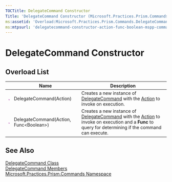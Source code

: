 ```yaml
---
TOCTitle: DelegateCommand Constructor
Title: 'DelegateCommand Constructor (Microsoft.Practices.Prism.Commands)'
ms:assetid: 'Overload:Microsoft.Practices.Prism.Commands.DelegateCommand.\#ctor'
ms:mtpsurl: 'delegatecommand-constructor-action-func-boolean-mspp-commands.md'
---
```


# DelegateCommand Constructor

## Overload List

<table>
<thead>
<tr class="header">
<th> </th>
<th>Name</th>
<th>Description</th>
</tr>
</thead>
<tbody>
<tr class="odd">
<td><img src="/patterns-practices/reference/images/public-method.gif" alt="Public method"/></td>
<td>DelegateCommand(Action)</td>
<td><div class="summary">
Creates a new instance of <a href="/patterns-practices/reference/delegatecommand-class-mspp-commands" data-raw-source="[DelegateCommand](/patterns-practices/reference/delegatecommand-class-mspp-commands)">DelegateCommand</a> with the <a href="http://msdn.microsoft.com/en-us/library/bb534741" data-raw-source="[Action](http://msdn.microsoft.com/en-us/library/bb534741)">Action</a> to invoke on execution.
</div></td>
</tr>
<tr class="even">
<td><img src="/patterns-practices/reference/images/public-method.gif" alt="Public method"/></td>
<td>DelegateCommand(Action, Func&lt;Boolean&gt;)</td>
<td><div class="summary">
Creates a new instance of <a href="/patterns-practices/reference/delegatecommand-class-mspp-commands" data-raw-source="[DelegateCommand](/patterns-practices/reference/delegatecommand-class-mspp-commands)">DelegateCommand</a> with the <a href="http://msdn.microsoft.com/en-us/library/bb534741" data-raw-source="[Action](http://msdn.microsoft.com/en-us/library/bb534741)">Action</a> to invoke on execution and a <strong>Func</strong> to query for determining if the command can execute.
</div></td>
</tr>
</tbody>
</table>

## See Also

[DelegateCommand Class](/patterns-practices/reference/delegatecommand-class-mspp-commands)  
[DelegateCommand Members](/patterns-practices/reference/delegatecommand-members-mspp-commands)  
[Microsoft.Practices.Prism.Commands Namespace](/patterns-practices/reference/mspp-commands-namespace)
